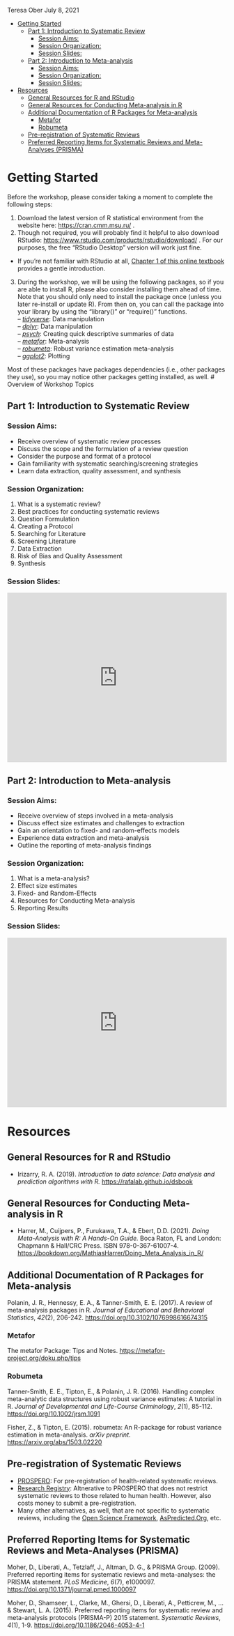 Teresa Ober
July 8, 2021

-   [Getting Started](#getting-started)
    -   [Part 1: Introduction to Systematic
        Review](#part-1-introduction-to-systematic-review)
        -   [Session Aims:](#session-aims)
        -   [Session Organization:](#session-organization)
        -   [Session Slides:](#session-slides)
    -   [Part 2: Introduction to
        Meta-analysis](#part-2-introduction-to-meta-analysis)
        -   [Session Aims:](#session-aims-1)
        -   [Session Organization:](#session-organization-1)
        -   [Session Slides:](#session-slides-1)
-   [Resources](#resources)
    -   [General Resources for R and
        RStudio](#general-resources-for-r-and-rstudio)
    -   [General Resources for Conducting Meta-analysis in
        R](#general-resources-for-conducting-meta-analysis-in-r)
    -   [Additional Documentation of R Packages for
        Meta-analysis](#additional-documentation-of-r-packages-for-meta-analysis)
        -   [Metafor](#metafor)
        -   [Robumeta](#robumeta)
    -   [Pre-registration of Systematic
        Reviews](#pre-registration-of-systematic-reviews)
    -   [Preferred Reporting Items for Systematic Reviews and
        Meta-Analyses
        (PRISMA)](#preferred-reporting-items-for-systematic-reviews-and-meta-analyses-prisma)

# Getting Started

Before the workshop, please consider taking a moment to complete the
following steps:  
1) Download the latest version of R statistical environment from the
website here: <https://cran.cmm.msu.ru/> .  
2) Though not required, you will probably find it helpful to also
download RStudio: <https://www.rstudio.com/products/rstudio/download/> .
For our purposes, the free “RStudio Desktop” version will work just
fine.  
- If you’re not familiar with RStudio at all, [Chapter 1 of this online
textbook](https://rafalab.github.io/dsbook/getting-started.html)
provides a gentle introduction.  
3) During the workshop, we will be using the following packages, so if
you are able to install R, please also consider installing them ahead of
time. Note that you should only need to install the package once (unless
you later re-install or update R). From then on, you can call the
package into your library by using the “library()” or “require()”
functions.  
– [*tidyverse*](https://www.tidyverse.org/packages/): Data
manipulation  
– [*dplyr*](https://dplyr.tidyverse.org/): Data manipulation  
– [*psych*](https://cran.r-project.org/web/packages/psych/index.html):
Creating quick descriptive summaries of data  
– [*metafor*](https://www.metafor-project.org/doku.php): Meta-analysis  
–
[*robumeta*](https://cran.r-project.org/web/packages/robumeta/index.html):
Robust variance estimation meta-analysis  
– [*ggplot2*](https://ggplot2.tidyverse.org/): Plotting

Most of these packages have packages dependencies (i.e., other packages
they use), so you may notice other packages getting installed, as well.
\# Overview of Workshop Topics

## Part 1: Introduction to Systematic Review

### Session Aims:

-   Receive overview of systematic review processes  
-   Discuss the scope and the formulation of a review question  
-   Consider the purpose and format of a protocol  
-   Gain familiarity with systematic searching/screening strategies  
-   Learn data extraction, quality assessment, and synthesis

### Session Organization:

1.  What is a systematic review?  
2.  Best practices for conducting systematic reviews  
3.  Question Formulation  
4.  Creating a Protocol  
5.  Searching for Literature  
6.  Screening Literature  
7.  Data Extraction  
8.  Risk of Bias and Quality Assessment  
9.  Synthesis

### Session Slides:

<style>
.responsive-wrap iframe{ max-width: 100%;}
</style>

<div class="responsive-wrap">

<!-- this is the embed code provided by Google -->

<iframe src="https://docs.google.com/presentation/d/e/2PACX-1vRZs4CArb-zKJG2vS0nGIbILIpJZyIvCx3UkrTq8E6hIWiqVDIwh7u9O7DAAqg7og/embed?start=false&loop=false&delayms=3000" frameborder="0" width="640" height="389" allowfullscreen="true" mozallowfullscreen="true" webkitallowfullscreen="true"></iframe>
<!-- Google embed ends -->

</div>

## Part 2: Introduction to Meta-analysis

### Session Aims:

-   Receive overview of steps involved in a meta-analysis  
-   Discuss effect size estimates and challenges to extraction  
-   Gain an orientation to fixed- and random-effects models  
-   Experience data extraction and meta-analysis  
-   Outline the reporting of meta-analysis findings

### Session Organization:

1.  What is a meta-analysis?  
2.  Effect size estimates  
3.  Fixed- and Random-Effects  
4.  Resources for Conducting Meta-analysis  
5.  Reporting Results

### Session Slides:

<style>
.responsive-wrap iframe{ max-width: 100%;}
</style>

<div class="responsive-wrap">

<!-- this is the embed code provided by Google -->

<iframe src="https://docs.google.com/presentation/d/e/2PACX-1vS_9LZvC7JpMsN1k12ERa7cMujLnuY99QVxiEiGX7nZyYVsRyIQ1PgUFbq2Hza9lQ/embed?start=false&loop=false&delayms=3000" frameborder="0" width="640" height="389" allowfullscreen="true" mozallowfullscreen="true" webkitallowfullscreen="true"></iframe>
<!-- Google embed ends -->

</div>

# Resources

## General Resources for R and RStudio

-   Irizarry, R. A. (2019). *Introduction to data science: Data analysis
    and prediction algorithms with R.*
    <https://rafalab.github.io/dsbook>

## General Resources for Conducting Meta-analysis in R

-   Harrer, M., Cuijpers, P., Furukawa, T.A., & Ebert, D.D. (2021).
    *Doing Meta-Analysis with R: A Hands-On Guide.* Boca Raton, FL and
    London: Chapmann & Hall/CRC Press. ISBN 978-0-367-61007-4.
    <https://bookdown.org/MathiasHarrer/Doing_Meta_Analysis_in_R/>

## Additional Documentation of R Packages for Meta-analysis

Polanin, J. R., Hennessy, E. A., & Tanner-Smith, E. E. (2017). A review
of meta-analysis packages in R. *Journal of Educational and Behavioral
Statistics*, *42*(2), 206-242.
<https://doi.org/10.3102/1076998616674315>

### Metafor

The metafor Package: Tips and Notes.
<https://metafor-project.org/doku.php/tips>

### Robumeta

Tanner-Smith, E. E., Tipton, E., & Polanin, J. R. (2016). Handling
complex meta-analytic data structures using robust variance estimates: A
tutorial in R. *Journal of Developmental and Life-Course Criminology*,
*2*(1), 85-112. <https://doi.org/10.1002/jrsm.1091>

Fisher, Z., & Tipton, E. (2015). robumeta: An R-package for robust
variance estimation in meta-analysis. *arXiv preprint*.
<https://arxiv.org/abs/1503.02220>

## Pre-registration of Systematic Reviews

-   [PROSPERO](https://www.crd.york.ac.uk/prospero/): For
    pre-registration of health-related systematic reviews.  
-   [Research Registry](https://www.researchregistry.com/): Altnerative
    to PROSPERO that does not restrict systematic reviews to those
    related to human health. However, also costs money to submit a
    pre-registration.  
-   Many other alternatives, as well, that are not specific to
    systematic reviews, including the [Open Science
    Framework](https://osf.io/prereg/),
    [AsPredicted.Org](https://aspredicted.org/), etc.

## Preferred Reporting Items for Systematic Reviews and Meta-Analyses (PRISMA)

Moher, D., Liberati, A., Tetzlaff, J., Altman, D. G., & PRISMA Group.
(2009). Preferred reporting items for systematic reviews and
meta-analyses: the PRISMA statement. *PLoS Medicine*, *6*(7), e1000097.
<https://doi.org/10.1371/journal.pmed.1000097>

Moher, D., Shamseer, L., Clarke, M., Ghersi, D., Liberati, A.,
Petticrew, M., … & Stewart, L. A. (2015). Preferred reporting items for
systematic review and meta-analysis protocols (PRISMA-P) 2015 statement.
*Systematic Reviews*, *4*(1), 1-9.
<https://doi.org/10.1186/2046-4053-4-1>
